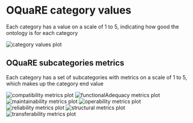 # OQuaRE category values
Each category has a value on a scale of 1 to 5, indicating how good the ontology is for each category

![category values plot](ontologyDPO_Renamed_category_values.png)
## OQuaRE subcategories metrics
Each category has a set of subcategories with metrics on a scale of 1 to 5, which makes up the category end value

![compatibility metrics plot](ontologyDPO_Renamed_compatibility_metrics.png)
![functionalAdequacy metrics plot](ontologyDPO_Renamed_functionalAdequacy_metrics.png)
![maintainability metrics plot](ontologyDPO_Renamed_maintainability_metrics.png)
![operability metrics plot](ontologyDPO_Renamed_operability_metrics.png)
![reliability metrics plot](ontologyDPO_Renamed_reliability_metrics.png)
![structural metrics plot](ontologyDPO_Renamed_structural_metrics.png)
![transferability metrics plot](ontologyDPO_Renamed_transferability_metrics.png)
